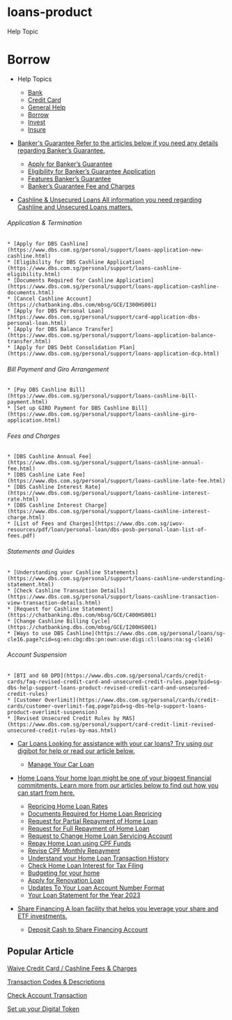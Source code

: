 # loans-product

Help Topic

#  Borrow

  * Help Topics
    * [Bank](https://www.dbs.com.sg/personal/support/banking-product.html)
    * [Credit Card](https://www.dbs.com.sg/personal/support/cards-product.html)
    * [General Help](https://www.dbs.com.sg/personal/support/general-product.html)
    * [Borrow](https://www.dbs.com.sg/personal/support/loans-product.html)
    * [Invest](https://www.dbs.com.sg/personal/support/investment-product.html)
    * [Insure](https://www.dbs.com.sg/personal/support/insurance-product.html)



  * [ Banker's Guarantee Refer to the articles below if you need any details regarding Banker’s Guarantee. ](javascript:void\(0\);)

    * [Apply for Banker’s Guarantee](https://www.dbs.com.sg/personal/support/loans-bankers-guarantee-application.html)
    * [Eligibility for Banker’s Guarantee Application](https://www.dbs.com.sg/personal/support/loans-bankers-guarantee-application-eligibility.html)
    * [Features Banker’s Guarantee](https://www.dbs.com.sg/personal/support/loans-bankers-guarantee-features.html)
    * [Banker’s Guarantee Fee and Charges](https://www.dbs.com.sg/personal/support/loans-bankers-guarantee-fee.html)

  * [ Cashline & Unsecured Loans All information you need regarding Cashline and Unsecured Loans matters. ](javascript:void\(0\);)

###### Application & Termination

    * [Apply for DBS Cashline](https://www.dbs.com.sg/personal/support/loans-application-new-cashline.html)
    * [Eligibility for DBS Cashline Application](https://www.dbs.com.sg/personal/support/loans-cashline-eligibility.html)
    * [Documents Required for Cashline Application](https://www.dbs.com.sg/personal/support/loans-application-cashline-documents.html)
    * [Cancel Cashline Account](https://chatbanking.dbs.com/mbsg/GCE/I300HS001)
    * [Apply for DBS Personal Loan](https://www.dbs.com.sg/personal/support/card-application-dbs-personal-loan.html)
    * [Apply for DBS Balance Transfer](https://www.dbs.com.sg/personal/support/loans-application-balance-transfer.html)
    * [Apply for DBS Debt Consolidation Plan](https://www.dbs.com.sg/personal/support/loans-application-dcp.html)

###### Bill Payment and Giro Arrangement

    * [Pay DBS Cashline Bill](https://www.dbs.com.sg/personal/support/loans-cashline-bill-payment.html)
    * [Set up GIRO Payment for DBS Cashline Bill](https://www.dbs.com.sg/personal/support/loans-cashline-giro-application.html)

###### Fees and Charges

    * [DBS Cashline Annual Fee](https://www.dbs.com.sg/personal/support/loans-cashline-annual-fee.html)
    * [DBS Cashline Late Fee](https://www.dbs.com.sg/personal/support/loans-cashline-late-fee.html)
    * [DBS Cashline Interest Rate](https://www.dbs.com.sg/personal/support/loans-cashline-interest-rate.html)
    * [DBS Cashline Interest Charge](https://www.dbs.com.sg/personal/support/loans-cashline-interest-charge.html)
    * [List of Fees and Charges](https://www.dbs.com.sg/iwov-resources/pdf/loan/personal-loan/dbs-posb-personal-loan-list-of-fees.pdf)

###### Statements and Guides

    * [Understanding your Cashline Statements](https://www.dbs.com.sg/personal/support/loans-cashline-understanding-statement.html)
    * [Check Cashline Transaction Details](https://www.dbs.com.sg/personal/support/loans-cashline-transaction-view-transaction-details.html)
    * [Request for Cashline Statement](https://chatbanking.dbs.com/mbsg/GCE/C400HS001)
    * [Change Cashline Billing Cycle](https://chatbanking.dbs.com/mbsg/GCE/I200HS001)
    * [Ways to use DBS Cashline](https://www.dbs.com.sg/personal/loans/sg-cle16.page?cid=sg:en:cbg:dbs:pn:own:use:digi:cl:loans:na:sg-cle16)

###### Account Suspension

    * [BTI and 60 DPD](https://www.dbs.com.sg/personal/cards/credit-cards/faq-revised-credit-card-and-unsecured-credit-rules.page?pid=sg-dbs-help-support-loans-product-revised-credit-card-and-unsecured-credit-rules)
    * [Customer Overlimit](https://www.dbs.com.sg/personal/cards/credit-cards/customer-overlimit-faq.page?pid=sg-dbs-help-support-loans-product-overlimit-suspension)
    * [Revised Unsecured Credit Rules by MAS](https://www.dbs.com.sg/personal/support/card-credit-limit-revised-unsecured-credit-rules-by-mas.html)

  * [ Car Loans Looking for assistance with your car loans? Try using our digibot for help or read our article below. ](javascript:void\(0\);)

    * [Manage Your Car Loan](https://www.dbs.com.sg/personal/support/loan-carloan-manage-car-loan.html)

  * [ Home Loans Your home loan might be one of your biggest financial commitments. Learn more from our articles below to find out how you can start from here. ](javascript:void\(0\);)

    * [Repricing Home Loan Rates](https://www.dbs.com.sg/personal/loans/homeloans/manage-mortgage)
    * [Documents Required for Home Loan Repricing](https://www.dbs.com.sg/personal/support/loans-homeloan-repricing-documents-required.html)
    * [Request for Partial Repayment of Home Loan](https://www.dbs.com.sg/personal/support/loans-homeloan-partial-repayment.html)
    * [Request for Full Repayment of Home Loan](https://www.dbs.com.sg/personal/support/loans-homeloan-full-repayment.html)
    * [Request to Change Home Loan Servicing Account](https://www.dbs.com.sg/personal/support/loans-homeloan-change-loan-servicing-account.html)
    * [Repay Home Loan using CPF Funds](https://www.dbs.com.sg/personal/support/loans-homeloan-repay-using-cpf-funds.html)
    * [Revise CPF Monthly Repayment](https://www.dbs.com.sg/personal/support/loans-homeloan-revise-cpf-monthly-repayment.html)
    * [Understand your Home Loan Transaction History](https://www.dbs.com.sg/personal/support/loans-homeloan-understanding-statement.html)
    * [Check Home Loan Interest for Tax Filing](https://www.dbs.com.sg/personal/support/loans-homeloan-check-total-interest.html)
    * [Budgeting for your home](https://www.dbs.com.sg/personal/landing/loans/homeloans/calculate-loans.html)
    * [Apply for Renovation Loan](https://www.dbs.com.sg/personal/support/loans-homeloan-reno-loan-application.html)
    * [Updates To Your Loan Account Number Format](https://www.dbs.com.sg/personal/support/loans-homeloan-account-number.html)
    * [Your Loan Statement for the Year 2023](https://www.dbs.com.sg/personal/support/loans-homeloan-statement.html)

  * [ Share Financing A loan facility that helps you leverage your share and ETF investments. ](javascript:void\(0\);)

    * [Deposit Cash to Share Financing Account](https://www.dbs.com.sg/personal/support/loans-share-financing-deposit.html)




## Popular Article

[Waive Credit Card / Cashline Fees & Charges](https://www.dbs.com.sg/personal/support/card-waive-credit-card-cashline-charges.html)

[Transaction Codes & Descriptions](https://www.dbs.com.sg/personal/support/bank-account-transaction-codes.html)

[Check Account Transaction](https://www.dbs.com.sg/personal/support/bank-deposit-accounts-account-transactions.html)

[Set up your Digital Token](https://www.dbs.com.sg/personal/support/bank-ibanking-digital-token-setup.html)
